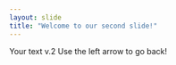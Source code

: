 ```yaml
---
layout: slide
title: "Welcome to our second slide!"
---
```

Your text v.2
Use the left arrow to go back!
